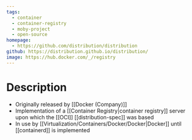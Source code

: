 ```yaml
---
tags:
  - container
  - container-registry
  - moby-project
  - open-source
homepage:
  - https://github.com/distribution/distribution
github: https://distribution.github.io/distribution/
image: https://hub.docker.com/_/registry
---
```

# Description
- Originally released by [[Docker (Company)]]
- Implementation of a [[Container Registry|container registry]] server upon which the [[OCI]] [[distribution-spec]] was based
- In use by [[Virtualization/Containers/Docker/Docker|Docker]] until [[containerd]] is implemented